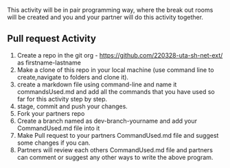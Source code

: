 This activity will be in pair programming way, where the break out rooms will be created and you and your partner will do this activity together.
## Pull request Activity 
1. Create a repo in the git org - https://github.com/220328-uta-sh-net-ext/ as firstname-lastname
2. Make a clone of this repo in your local machine (use command line to create,navigate to folders and clone it).
3. create a markdown file using command-line and name it commandsUsed.md and add all the commands that you have used so far for this activity step by step.
4. stage, commit and push your changes.
5. Fork your partners repo 
6. Create a branch named as dev-branch-yourname and add your CommandUsed.md file into it
7. Make Pull request to your partners CommandUsed.md file and suggest some changes if you can.
8. Partners will review each others CommandUsed.md file and partners can comment or suggest any other ways to write the above program.
